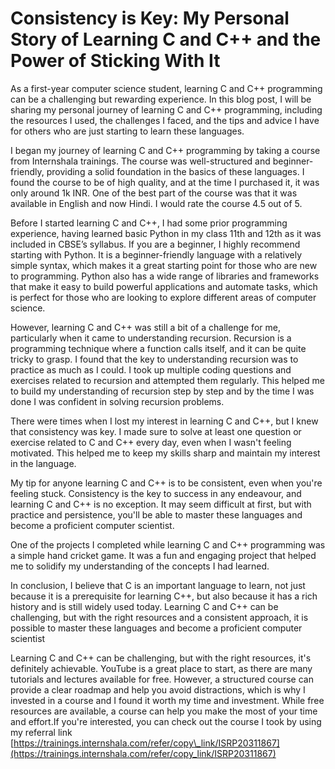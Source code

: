 # Consistency is Key: My Personal Story of Learning C and C++ and the Power of Sticking With It

As a first-year computer science student, learning C and C++ programming can be a challenging but rewarding experience. In this blog post, I will be sharing my personal journey of learning C and C++ programming, including the resources I used, the challenges I faced, and the tips and advice I have for others who are just starting to learn these languages.

I began my journey of learning C and C++ programming by taking a course from Internshala trainings. The course was well-structured and beginner-friendly, providing a solid foundation in the basics of these languages. I found the course to be of high quality, and at the time I purchased it, it was only around 1k INR. One of the best part of the course was that it was available in English and now Hindi. I would rate the course 4.5 out of 5.

Before I started learning C and C++, I had some prior programming experience, having learned basic Python in my class 11th and 12th as it was included in CBSE’s syllabus. If you are a beginner, I highly recommend starting with Python. It is a beginner-friendly language with a relatively simple syntax, which makes it a great starting point for those who are new to programming. Python also has a wide range of libraries and frameworks that make it easy to build powerful applications and automate tasks, which is perfect for those who are looking to explore different areas of computer science.

However, learning C and C++ was still a bit of a challenge for me, particularly when it came to understanding recursion. Recursion is a programming technique where a function calls itself, and it can be quite tricky to grasp. I found that the key to understanding recursion was to practice as much as I could. I took up multiple coding questions and exercises related to recursion and attempted them regularly. This helped me to build my understanding of recursion step by step and by the time I was done I was confident in solving recursion problems.

There were times when I lost my interest in learning C and C++, but I knew that consistency was key. I made sure to solve at least one question or exercise related to C and C++ every day, even when I wasn't feeling motivated. This helped me to keep my skills sharp and maintain my interest in the language.

My tip for anyone learning C and C++ is to be consistent, even when you're feeling stuck. Consistency is the key to success in any endeavour, and learning C and C++ is no exception. It may seem difficult at first, but with practice and persistence, you'll be able to master these languages and become a proficient computer scientist.

One of the projects I completed while learning C and C++ programming was a simple hand cricket game. It was a fun and engaging project that helped me to solidify my understanding of the concepts I had learned.

In conclusion, I believe that C is an important language to learn, not just because it is a prerequisite for learning C++, but also because it has a rich history and is still widely used today. Learning C and C++ can be challenging, but with the right resources and a consistent approach, it is possible to master these languages and become a proficient computer scientist

Learning C and C++ can be challenging, but with the right resources, it's definitely achievable. YouTube is a great place to start, as there are many tutorials and lectures available for free. However, a structured course can provide a clear roadmap and help you avoid distractions, which is why I invested in a course and I found it worth my time and investment. While free resources are available, a course can help you make the most of your time and effort.If you're interested, you can check out the course I took by using my referral link [https://trainings.internshala.com/refer/copy\_link/ISRP20311867](https://trainings.internshala.com/refer/copy_link/ISRP20311867)